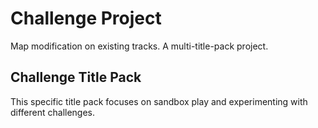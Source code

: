 # Challenge Project

Map modification on existing tracks. A multi-title-pack project.

## Challenge Title Pack

This specific title pack focuses on sandbox play and experimenting with different challenges.